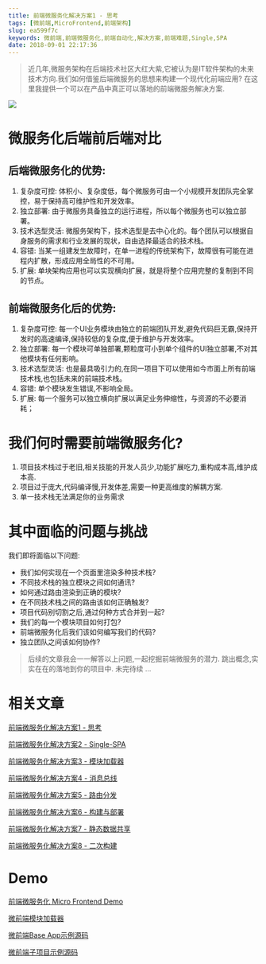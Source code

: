 ```yaml
---
title: 前端微服务化解决方案1 - 思考
tags: [微前端,MicroFrontend,前端架构]
slug: ea599f7c
keywords: 微前端,前端微服务化,前端自动化,解决方案,前端难题,Single,SPA
date: 2018-09-01 22:17:36
---
```

> 近几年,微服务架构在后端技术社区大红大紫,它被认为是IT软件架构的未来技术方向.我们如何借鉴后端微服务的思想来构建一个现代化前端应用?
在这里我提供一个可以在产品中真正可以落地的前端微服务解决方案.

![](https://user-gold-cdn.xitu.io/2017/12/27/16098869b848027e?imageView2/0/w/1280/h/960/format/webp/ignore-error/1)
# 微服务化后端前后端对比

## 后端微服务化的优势:

1. 复杂度可控: 体积小、复杂度低，每个微服务可由一个小规模开发团队完全掌控，易于保持高可维护性和开发效率。
2. 独立部署: 由于微服务具备独立的运行进程，所以每个微服务也可以独立部署。
3. 技术选型灵活: 微服务架构下，技术选型是去中心化的。每个团队可以根据自身服务的需求和行业发展的现状，自由选择最适合的技术栈。
4. 容错: 当某一组建发生故障时，在单一进程的传统架构下，故障很有可能在进程内扩散，形成应用全局性的不可用。
5. 扩展: 单块架构应用也可以实现横向扩展，就是将整个应用完整的复制到不同的节点。

## 前端微服务化后的优势:

1. 复杂度可控: 每一个UI业务模块由独立的前端团队开发,避免代码巨无霸,保持开发时的高速编译,保持较低的复杂度,便于维护与开发效率。
2. 独立部署: 每一个模块可单独部署,颗粒度可小到单个组件的UI独立部署,不对其他模块有任何影响。
3. 技术选型灵活: 也是最具吸引力的,在同一项目下可以使用如今市面上所有前端技术栈,也包括未来的前端技术栈。
4. 容错: 单个模块发生错误,不影响全局。
5. 扩展: 每一个服务可以独立横向扩展以满足业务伸缩性，与资源的不必要消耗；

# 我们何时需要前端微服务化?

1. 项目技术栈过于老旧,相关技能的开发人员少,功能扩展吃力,重构成本高,维护成本高.
2. 项目过于庞大,代码编译慢,开发体差,需要一种更高维度的解耦方案.
3. 单一技术栈无法满足你的业务需求

# 其中面临的问题与挑战

我们即将面临以下问题:

* 我们如何实现在一个页面里渲染多种技术栈?
* 不同技术栈的独立模块之间如何通讯?
* 如何通过路由渲染到正确的模块?
* 在不同技术栈之间的路由该如何正确触发?
* 项目代码别切割之后,通过何种方式合并到一起?
* 我们的每一个模块项目如何打包?
* 前端微服务化后我们该如何编写我们的代码?
* 独立团队之间该如何协作?

> 后续的文章我会一一解答以上问题,一起挖掘前端微服务的潜力.
跳出概念,实实在在的落地到你的项目中.
未完待续 ...

# 相关文章
[前端微服务化解决方案1 - 思考](http://alili.tech/archive/ea599f7c/)

[前端微服务化解决方案2 - Single-SPA](http://alili.tech/archive/11052bf4/)

[前端微服务化解决方案3 - 模块加载器](http://alili.tech/archive/1a60cede/)

[前端微服务化解决方案4 - 消息总线](http://alili.tech/archive/a9a1f81b/)

[前端微服务化解决方案5 - 路由分发](http://alili.tech/archive/5ff0b366/)

[前端微服务化解决方案6 - 构建与部署](http://alili.tech/archive/ffb0c5ab/)

[前端微服务化解决方案7 - 静态数据共享](http://alili.tech/archive/5e00e43d/)

[前端微服务化解决方案8 - 二次构建](http://alili.tech/archive/ce685b9f/)

# Demo
[前端微服务化 Micro Frontend Demo](http://microfrontend.alili.tech/)

[微前端模块加载器](https://github.com/Fantasy9527/lotus-scaffold-micro-frontend-portal)

[微前端Base App示例源码](https://github.com/Fantasy9527/microfrontend-base-demo)

[微前端子项目示例源码](https://github.com/Fantasy9527/microfrontend-submodule-demo)






